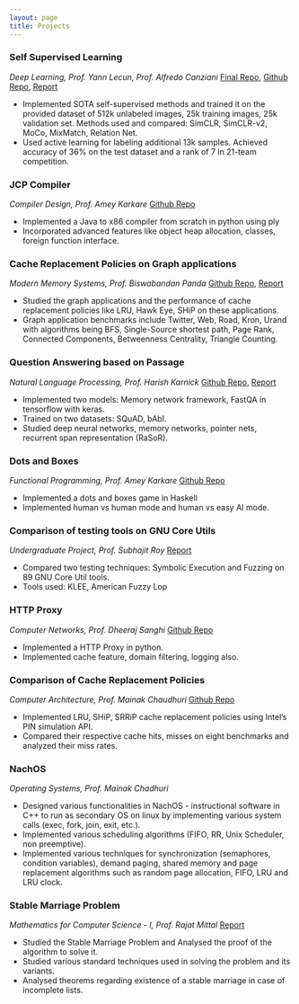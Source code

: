 ```yaml
---
layout: page
title: Projects
---
```


<h3>Self Supervised Learning</h3>
<i>Deep Learning, Prof. Yann Lecun, Prof. Alfredo Canziani</i>
<a href="https://github.com/gyaneshg96/DL_finalcode">Final Repo</a>, <a href="https://github.com/rohithmukku/DLCompetition">Github Repo</a>, <a href="{{ site.baseurl }}/assets/Deep_Learning_Project_Report.pdf" target="_blank">Report</a>
<ul>
    <li>Implemented SOTA self-supervised methods and trained it on the provided dataset of 512k unlabeled images, 25k training images, 25k validation set. Methods used and compared: SimCLR, SimCLR-v2, MoCo, MixMatch, Relation Net.</li>
    <li>Used active learning for labeling additional 13k samples. Achieved accuracy of 36% on the test dataset and a rank of 7 in 21-team competition.</li>
</ul>

<h3>JCP Compiler</h3>
<i>Compiler Design, Prof. Amey Karkare</i>
<a href="https://github.com/rohithmukku/jcp">Github Repo</a>
<ul>
    <li>Implemented a Java to x86 compiler from scratch in python using ply</li>
    <li>Incorporated advanced features like object heap allocation, classes, foreign function interface.</li>
</ul>

<h3>Cache Replacement Policies on Graph applications</h3>
<i>Modern Memory Systems, Prof. Biswabandan Panda</i>
<a href="https://github.com/rohithmukku/CS698Y-Project">Github Repo</a>, <a href="{{ site.baseurl }}/assets/CS698_Project_Report.pdf" target="_blank">Report</a>
<ul>
    <li>Studied the graph applications and the performance of cache replacement policies like LRU, Hawk Eye, SHiP on these applications.</li>
    <li>Graph application benchmarks include Twitter, Web, Road, Kron, Urand with algorithms being BFS, Single-Source shortest path, Page Rank, Connected Components, Betweenness Centrality, Triangle Counting.</li>
</ul>

<h3>Question Answering based on Passage</h3>
<i>Natural Language Processing, Prof. Harish Karnick</i>
<a href="https://github.com/2ashish/NLP-Answering-Reading-Comprehension">Github Repo</a>, <a href="{{ site.baseurl }}/assets/NLP_Report.pdf" target="_blank">Report</a>
<ul>
    <li>Implemented two models: Memory network framework, FastQA in tensorflow with keras.</li>
    <li>Trained on two datasets: SQuAD, bAbI.</li>
    <li>Studied deep neural networks, memory networks, pointer nets, recurrent span representation (RaSoR).</li>
</ul>

<h3>Dots and Boxes</h3>
<i>Functional Programming, Prof. Amey Karkare</i>
<a href="https://github.com/krishnakarthik9/dots-and-boxes">Github Repo</a>
<ul>
    <li>Implemented a dots and boxes game in Haskell</li>
    <li>Implemented human vs human mode and human vs easy AI mode.</li>
</ul>

<h3>Comparison of testing tools on GNU Core Utils</h3>
<i>Undergraduate Project, Prof. Subhajit Roy</i>
<a href="{{ site.baseurl }}/assets/UGP_Report.pdf" target="_blank">Report</a>
<ul>
    <li>Compared two testing techniques: Symbolic Execution and Fuzzing on 89 GNU Core Util tools.</li>
    <li>Tools used: KLEE, American Fuzzy Lop</li>
</ul>

<h3>HTTP Proxy</h3>
<i>Computer Networks, Prof. Dheeraj Sanghi</i>
<a href="https://github.com/rohithmukku/CS425_Proxy">Github Repo</a>
<ul>
    <li>Implemented a HTTP Proxy in python.</li>
    <li>Implemented cache feature, domain filtering, logging also.</li>
</ul>

<h3>Comparison of Cache Replacement Policies</h3>
<i>Computer Architecture, Prof. Mainak Chaudhuri</i>
<a href="https://github.com/rohithmukku/Project422">Github Repo</a>
<ul>
    <li>Implemented LRU, SHiP, SRRiP cache replacement policies using Intel’s PIN simulation API.</li>
    <li>Compared their respective cache hits, misses on eight benchmarks and analyzed their miss rates.</li>
</ul>

<h3>NachOS</h3>
<i>Operating Systems, Prof. Mainak Chadhuri</i>
<ul>
    <li>Designed various functionalities in NachOS - instructional software in C++ to run as secondary OS on linux by implementing various system calls (exec, fork, join, exit, etc.).</li>
    <li>Implemented various scheduling algorithms (FIFO, RR, Unix Scheduler, non preemptive).</li>
    <li>Implemented various techniques for synchronization (semaphores, condition variables), demand paging, shared memory and page replacement algorithms such as random page allocation, FIFO, LRU and LRU clock.</li>
</ul>

<h3>Stable Marriage Problem</h3>
<i>Mathematics for Computer Science - I, Prof. Rajat Mittal</i>
<a href="{{ site.baseurl }}/assets/stable_marriage_report.pdf" target="_blank">Report</a>
<ul>
    <li>Studied the Stable Marriage Problem and Analysed the proof of the algorithm to solve it.</li>
    <li>Studied various standard techniques used in solving the problem and its variants.</li>
    <li>Analysed theorems regarding existence of a stable marriage in case of incomplete lists.</li>
</ul>
